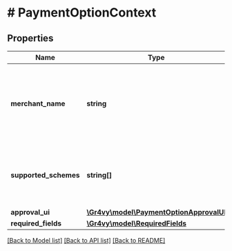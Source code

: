 # # PaymentOptionContext

## Properties

Name | Type | Description | Notes
------------ | ------------- | ------------- | -------------
**merchant_name** | **string** | Display name of the merchant as registered with the digital wallet provider. | [optional]
**supported_schemes** | **string[]** | Card schemes supported by the digital wallet provider. | [optional]
**approval_ui** | [**\Gr4vy\model\PaymentOptionApprovalUI**](PaymentOptionApprovalUI.md) |  | [optional]
**required_fields** | [**\Gr4vy\model\RequiredFields**](RequiredFields.md) |  | [optional]

[[Back to Model list]](../../README.md#models) [[Back to API list]](../../README.md#endpoints) [[Back to README]](../../README.md)
